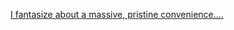 ---
layout: post
wordpress_id: 980
wordpress_url: http://noesbueno.com/archives/980
date: '2011-01-21 17:00:37 -0600'
date_gmt: '2011-01-21 22:00:37 -0600'
body: |
  <p><a href="http://iwdrm.tumblr.com/post/2858772535">I fantasize about a massive, pristine convenience....</a></p>
---